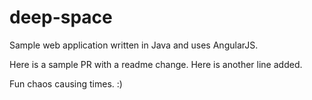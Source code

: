 

# deep-space
Sample web application written in Java and uses AngularJS.

Here is a sample PR with a readme change.
Here is another line added.

Fun chaos causing times. :)

